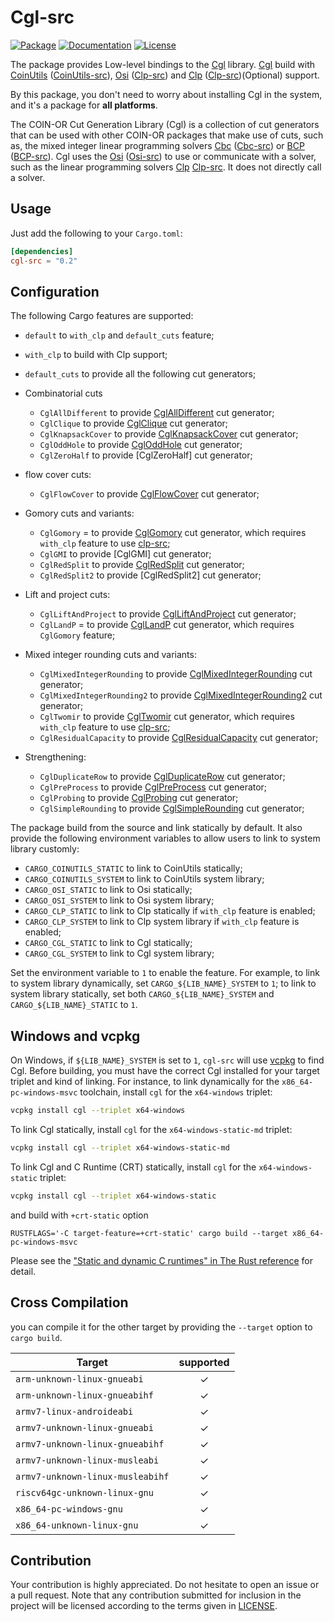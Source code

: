 # Cgl-src

[![Package][package-img]][package-url] [![Documentation][documentation-img]][documentation-url] [![License][license-img]][license-url]

The package provides Low-level bindings to the [Cgl] library. [Cgl] build with [CoinUtils] ([CoinUtils-src]), [Osi] ([Clp-src]) and [Clp] ([Clp-src])(Optional) support.

By this package, you don't need to worry about installing Cgl in the system, and it's a package for **all platforms**.

The COIN-OR Cut Generation Library (Cgl) is a collection of cut generators that can be used with other COIN-OR packages that make use of cuts, such as, the mixed integer linear programming solvers [Cbc] ([Cbc-src]) or [BCP] ([BCP-src]). Cgl uses the [Osi] ([Osi-src]) to use or communicate with a solver, such as the linear programming solvers [Clp] [Clp-src]. It does not directly call a solver.

## Usage
Just add the following to your `Cargo.toml`:

```toml
[dependencies]
cgl-src = "0.2"
```

## Configuration

The following Cargo features are supported:

* `default` to `with_clp` and `default_cuts` feature;
* `with_clp` to build with Clp support;
* `default_cuts` to provide all the following cut generators;

* Combinatorial cuts

    * `CglAllDifferent` to provide [CglAllDifferent] cut generator;
    <!-- * `CglBKClique` to provide [CglBKClique] cut generator; -->
    * `CglClique` to provide [CglClique] cut generator;
    * `CglKnapsackCover` to provide [CglKnapsackCover] cut generator;
    * `CglOddHole` to provide [CglOddHole] cut generator;
    <!-- * `CglOddWheel` to provide [CglOddWheel] cut generator;  -->
    * `CglZeroHalf` to provide [CglZeroHalf] cut generator;

* flow cover cuts:
    * `CglFlowCover` to provide [CglFlowCover] cut generator;

* Gomory cuts and variants:
    * `CglGomory` = to provide [CglGomory] cut generator, which requires `with_clp` feature to use [clp-src];
    * `CglGMI` to provide [CglGMI] cut generator;
    * `CglRedSplit` to provide [CglRedSplit] cut generator;
    * `CglRedSplit2` to provide [CglRedSplit2] cut generator;

* Lift and project cuts:
    * `CglLiftAndProject` to provide [CglLiftAndProject] cut generator;
    * `CglLandP` = to provide [CglLandP] cut generator, which requires `CglGomory` feature;

* Mixed integer rounding cuts and variants:
    * `CglMixedIntegerRounding` to provide [CglMixedIntegerRounding] cut generator;
    * `CglMixedIntegerRounding2` to provide [CglMixedIntegerRounding2] cut generator;
    * `CglTwomir` to provide [CglTwomir] cut generator, which requires `with_clp` feature to use [clp-src];
    * `CglResidualCapacity` to provide [CglResidualCapacity] cut generator;

* Strengthening:
    <!-- * `CglCliqueStrengthening` to provide [CglCliqueStrengthening] cut generator; -->
    * `CglDuplicateRow` to provide [CglDuplicateRow] cut generator;
    * `CglPreProcess` to provide [CglPreProcess] cut generator;
    * `CglProbing` to provide [CglProbing] cut generator;
    * `CglSimpleRounding` to provide [CglSimpleRounding] cut generator;


The package build from the source and link statically by default. It also provide the following environment variables to allow users to link to system library customly:

* `CARGO_COINUTILS_STATIC` to link to CoinUtils statically;
* `CARGO_COINUTILS_SYSTEM` to link to CoinUtils system library;
* `CARGO_OSI_STATIC` to link to Osi statically;
* `CARGO_OSI_SYSTEM` to link to Osi system library;
* `CARGO_CLP_STATIC` to link to Clp statically if `with_clp` feature is enabled;
* `CARGO_CLP_SYSTEM` to link to Clp system library if `with_clp` feature is enabled;
* `CARGO_CGL_STATIC` to link to Cgl statically;
* `CARGO_CGL_SYSTEM` to link to Cgl system library;

Set the environment variable to `1` to enable the feature. For example, to link to system library dynamically, set `CARGO_${LIB_NAME}_SYSTEM` to `1`; to link to system library statically, set both `CARGO_${LIB_NAME}_SYSTEM` and `CARGO_${LIB_NAME}_STATIC` to `1`.

## Windows and vcpkg

On Windows, if `${LIB_NAME}_SYSTEM` is set to `1`, `cgl-src` will use 
[vcpkg] to find Cgl. Before building, you must have the correct Cgl 
installed for your target triplet and kind of linking. For instance,
to link dynamically for the `x86_64-pc-windows-msvc` toolchain, install
 `cgl` for the `x64-windows` triplet:

```sh
vcpkg install cgl --triplet x64-windows
```

To link Cgl statically, install `cgl` for the `x64-windows-static-md` triplet:

```sh
vcpkg install cgl --triplet x64-windows-static-md
```

To link Cgl and C Runtime (CRT) statically, install `cgl` for the `x64-windows-static` triplet:

```sh
vcpkg install cgl --triplet x64-windows-static
```

and build with `+crt-static` option

```
RUSTFLAGS='-C target-feature=+crt-static' cargo build --target x86_64-pc-windows-msvc
```

Please see the ["Static and dynamic C runtimes" in The Rust reference](https://doc.rust-lang.org/reference/linkage.html#static-and-dynamic-c-runtimes) for detail.

## Cross Compilation

you can compile it for the other target by providing the `--target` option to 
`cargo build`. 


| Target                               |  supported  |
|--------------------------------------|:-----------:|
| `arm-unknown-linux-gnueabi`          | ✓   |
| `arm-unknown-linux-gnueabihf`        | ✓   |
| `armv7-linux-androideabi`            | ✓   |
| `armv7-unknown-linux-gnueabi`        | ✓   |
| `armv7-unknown-linux-gnueabihf`      | ✓   |
| `armv7-unknown-linux-musleabi`       | ✓   |
| `armv7-unknown-linux-musleabihf`     | ✓   |
| `riscv64gc-unknown-linux-gnu`        | ✓   |
| `x86_64-pc-windows-gnu`              | ✓   |
| `x86_64-unknown-linux-gnu`           | ✓   |

## Contribution

Your contribution is highly appreciated. Do not hesitate to open an issue or a
pull request. Note that any contribution submitted for inclusion in the project
will be licensed according to the terms given in [LICENSE](license-url).

[CoinUtils]: https://github.com/coin-or/CoinUtils
[Osi]: https://github.com/coin-or/Osi
[Cgl]: https://github.com/coin-or/Cgl
[Clp]: https://github.com/coin-or/Clp
[Cbc]: https://github.com/coin-or/Cbc
[BCP]: https://github.com/coin-or/BCP

[CoinUtils-src]: https://github.com/Maroon502/coinutils-src
[Osi-src]: https://github.com/Maroon502/osi-src
[Cgl-src]: https://github.com/Maroon502/cgl-src
[Clp-src]: https://github.com/Maroon502/clp-src
[Cbc-src]: https://github.com/Maroon502/cbc-src
[BCP-src]: https://github.com/Maroon502/bcp-src

[vcpkg]: https://github.com/Microsoft/vcpkg

[documentation-img]: https://docs.rs/cgl-src/badge.svg
[documentation-url]: https://docs.rs/cgl-src
[package-img]: https://img.shields.io/crates/v/cgl-src.svg
[package-url]: https://crates.io/crates/cgl-src
[license-img]: https://img.shields.io/crates/l/cgl-src.svg
[license-url]: https://github.com/Maroon502/cgl-src/blob/master/LICENSE.md

[CglAllDifferent]: https://github.com/coin-or/Cgl/wiki/CglAllDifferent
<!-- [CglBKClique]: https://github.com/coin-or/Cgl/wiki/CglBKClique -->
[CglClique]: https://github.com/coin-or/Cgl/wiki/CglClique
[CglKnapSackCover]: https://github.com/coin-or/Cgl/wiki/CglKnapSackCover
[CglOddHole]: https://github.com/coin-or/Cgl/wiki/CglOddHole
<!-- [CglOddWheel]: https://github.com/coin-or/Cgl/wiki/CglOddWheel -->
<!-- [CglZeroHalf]: https://github.com/coin-or/Cgl/wiki/CglZeroHalf -->
[CglFlowCover]: https://github.com/coin-or/Cgl/wiki/CglFlowCover
[CglGomory]: https://github.com/coin-or/Cgl/wiki/CglGomory
<!-- [CglGMI]: https://github.com/coin-or/Cgl/wiki/CglGMI -->
[CglRedSplit]: https://github.com/coin-or/Cgl/wiki/CglRedSplit
<!-- [CglRedSplit2]: https://github.com/coin-or/Cgl/wiki/CglRedSplit2 -->
[CglLiftAndProject]: https://github.com/coin-or/Cgl/wiki/CglLiftAndProject
[CglLandP]: https://github.com/coin-or/Cgl/wiki/CglLandP
[CglMixedIntegerRounding]: https://github.com/coin-or/Cgl/wiki/CglMixedIntegerRounding
[CglMixedIntegerRounding2]: https://github.com/coin-or/Cgl/wiki/CglMixedIntegerRounding2
[CglTwomir]: https://github.com/coin-or/Cgl/wiki/CglTwomir
[CglResidualCapacity]: https://github.com/coin-or/Cgl/wiki/CglResidualCapacity
<!-- [CglCliqueStrengthening]: https://github.com/coin-or/Cgl/wiki/CglCliqueStrengthening -->
[CglDuplicateRow]: https://github.com/coin-or/Cgl/wiki/CglDuplicateRow
[CglPreProcess]: https://github.com/coin-or/Cgl/wiki/CglPreProcess
[CglProbing]: https://github.com/coin-or/Cgl/wiki/CglProbing
[CglSimpleRounding]: https://github.com/coin-or/Cgl/wiki/CglSimpleRounding